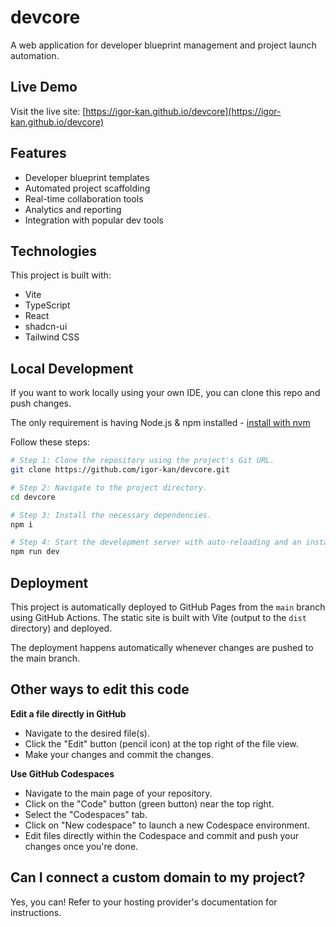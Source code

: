 # devcore

A web application for developer blueprint management and project launch automation.

## Live Demo

Visit the live site: [https://igor-kan.github.io/devcore](https://igor-kan.github.io/devcore)

## Features

- Developer blueprint templates
- Automated project scaffolding
- Real-time collaboration tools
- Analytics and reporting
- Integration with popular dev tools

## Technologies

This project is built with:

- Vite
- TypeScript
- React
- shadcn-ui
- Tailwind CSS

## Local Development

If you want to work locally using your own IDE, you can clone this repo and push changes.

The only requirement is having Node.js & npm installed - [install with nvm](https://github.com/nvm-sh/nvm#installing-and-updating)

Follow these steps:

```sh
# Step 1: Clone the repository using the project's Git URL.
git clone https://github.com/igor-kan/devcore.git

# Step 2: Navigate to the project directory.
cd devcore

# Step 3: Install the necessary dependencies.
npm i

# Step 4: Start the development server with auto-reloading and an instant preview.
npm run dev
```

## Deployment

This project is automatically deployed to GitHub Pages from the `main` branch using GitHub Actions. The static site is built with Vite (output to the `dist` directory) and deployed.

The deployment happens automatically whenever changes are pushed to the main branch.

## Other ways to edit this code

**Edit a file directly in GitHub**

- Navigate to the desired file(s).
- Click the "Edit" button (pencil icon) at the top right of the file view.
- Make your changes and commit the changes.

**Use GitHub Codespaces**

- Navigate to the main page of your repository.
- Click on the "Code" button (green button) near the top right.
- Select the "Codespaces" tab.
- Click on "New codespace" to launch a new Codespace environment.
- Edit files directly within the Codespace and commit and push your changes once you're done.

## Can I connect a custom domain to my project?

Yes, you can! Refer to your hosting provider's documentation for instructions.
